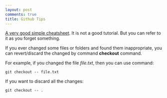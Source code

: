 ```yaml
---
layout: post
comments: true
title: Github Tips
---
```


[A very good simple cheatsheet](http://rogerdudler.github.io/git-guide/). It is not a good tutorial. But you can refer to it as you forget something.

If you ever changed some files or folders and found them inappropriate, you can revert/discard the changed by command <strong>checkout</strong> command.

For example, if you changed the file *file.txt*, then you can use command:

    git checkout -- file.txt

If you want to discard all the changes:

    git checkout -- .

